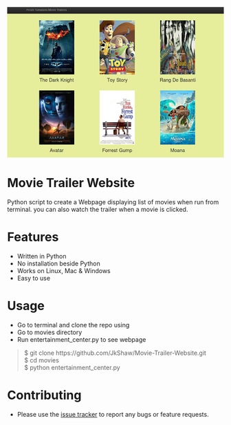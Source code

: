 <img src="https://github.com/JkShaw/Movie-Trailer-Website/blob/master/movies_website_snapshot.png" alt="A description of the image" width="900" height="350" />

# Movie Trailer Website
Python script to create a Webpage displaying list of movies when run from terminal. you can also watch the trailer when a
movie is clicked.

# Features
* Written in Python
* No installation beside Python
* Works on Linux, Mac & Windows
* Easy to use

# Usage
* Go to terminal and clone the repo using
* Go to movies directory
* Run entertainment_center.py to see webpage
<blockquote>
$ git clone https://github.com/JkShaw/Movie-Trailer-Website.git <br>
$ cd movies <br>
$ python entertainment_center.py <br>
</blockquote>

# Contributing
* Please use the <a href="https://github.com/JkShaw/Movie-Trailer-Website/issues">issue tracker</a> to report any bugs or feature requests.
